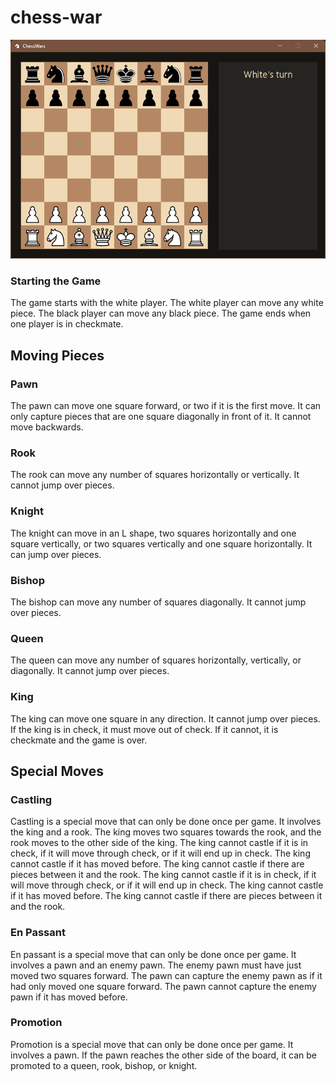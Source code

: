 # chess-war
![example.png](example.png)

### Starting the Game
The game starts with the white player. The white player can move any white piece. The black player can move any black piece. The game ends when one player is in checkmate.

## Moving Pieces

### Pawn
The pawn can move one square forward, or two if it is the first move. It can only capture pieces that are one square diagonally in front of it. It cannot move backwards.

### Rook
The rook can move any number of squares horizontally or vertically. It cannot jump over pieces.

### Knight
The knight can move in an L shape, two squares horizontally and one square vertically, or two squares vertically and one square horizontally. It can jump over pieces.

### Bishop
The bishop can move any number of squares diagonally. It cannot jump over pieces.

### Queen
The queen can move any number of squares horizontally, vertically, or diagonally. It cannot jump over pieces.

### King
The king can move one square in any direction. It cannot jump over pieces. If the king is in check, it must move out of check. If it cannot, it is checkmate and the game is over.

## Special Moves
### Castling
Castling is a special move that can only be done once per game. It involves the king and a rook. The king moves two squares towards the rook, and the rook moves to the other side of the king. The king cannot castle if it is in check, if it will move through check, or if it will end up in check. The king cannot castle if it has moved before. The king cannot castle if there are pieces between it and the rook. The king cannot castle if it is in check, if it will move through check, or if it will end up in check. The king cannot castle if it has moved before. The king cannot castle if there are pieces between it and the rook.

### En Passant
En passant is a special move that can only be done once per game. It involves a pawn and an enemy pawn. The enemy pawn must have just moved two squares forward. The pawn can capture the enemy pawn as if it had only moved one square forward. The pawn cannot capture the enemy pawn if it has moved before.

### Promotion
Promotion is a special move that can only be done once per game. It involves a pawn. If the pawn reaches the other side of the board, it can be promoted to a queen, rook, bishop, or knight.


